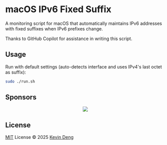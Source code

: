 # macOS IPv6 Fixed Suffix

A monitoring script for macOS that automatically maintains IPv6 addresses with fixed suffixes when IPv6 prefixes change.

Thanks to GitHub Copilot for assistance in writing this script.

## Usage

Run with default settings (auto-detects interface and uses IPv4's last octet as suffix):

```bash
sudo ./run.sh
```

## Sponsors

<p align="center">
  <a href="https://cdn.jsdelivr.net/gh/sxzz/sponsors/sponsors.svg">
    <img src='https://cdn.jsdelivr.net/gh/sxzz/sponsors/sponsors.svg'/>
  </a>
</p>

## License

[MIT](./LICENSE) License © 2025 [Kevin Deng](https://github.com/sxzz)
